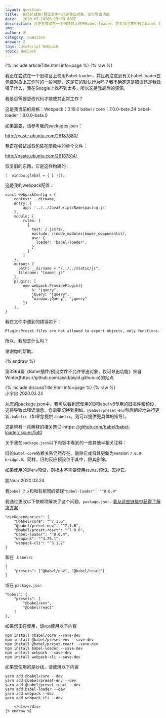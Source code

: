 ```yaml
---
layout: question
title:  Babel插件/预设文件不允许导出对象，仅可导出功能
date:   2020-03-24T06:23:03.000Z
description: 我正在尝试在一个旧项目上使用Babel-loader，并且我注意到有关babel loader在包装对象上工作时的一些问题，这是它的默认行为吗？我不确定这...
img: 
author: 乐
category: question
answer: 2
tags: JavaScript Webpack
topic: Webpack
---
```

<div class="article-root">
  <div class="article">
    {% include articleTitle.html info=page %}
    {% raw %}
    <div class="article-content"><p><font style="vertical-align: inherit;"><font style="vertical-align: inherit;">我正在尝试在一个旧项目上使用Babel-loader，并且我注意到有关babel loader在包装对象上工作时的一些问题，这是它的默认行为吗？</font><font style="vertical-align: inherit;">我不确定这是错误还是我做错了什么，我在Google上找不到太多，所以这是我最后的资源。</font></font></p>

<p><font style="vertical-align: inherit;"><font style="vertical-align: inherit;">我是否需要更改代码才能使其正常工作？</font></font></p>

<p><font style="vertical-align: inherit;"><font style="vertical-align: inherit;">这是我当前的规格：Webpack：3.19.0 babel / core：7.0.0-beta.34 babel-loader：8.0.0-beta.0</font></font></p>

<p><font style="vertical-align: inherit;"><font style="vertical-align: inherit;">如果需要，请参考我的packages.json：</font></font></p>

<p><a href="http://paste.ubuntu.com/26187880/" rel="noreferrer"><font style="vertical-align: inherit;"><font style="vertical-align: inherit;">http://paste.ubuntu.com/26187880/</font></font></a></p>

<p><font style="vertical-align: inherit;"><font style="vertical-align: inherit;">我正在尝试加载包装在函数中的单个文件：</font></font></p>

<p><a href="http://paste.ubuntu.com/26187814/" rel="noreferrer"><font style="vertical-align: inherit;"><font style="vertical-align: inherit;">http://paste.ubuntu.com/26187814/</font></font></a></p>

<p><font style="vertical-align: inherit;"><font style="vertical-align: inherit;">恢复旧的东西，它是这样构建的：</font></font></p>

<pre><code>(  window.global = { } )();
</code></pre>

<p><font style="vertical-align: inherit;"><font style="vertical-align: inherit;">这是我的webpack配置：</font></font></p>

<pre><code>const webpackConfig = {<font></font>
    context: __dirname,<font></font>
    entry: {<font></font>
        app: '../../JavaScript/Namespacing.js'<font></font>
    },<font></font>
    module: {<font></font>
        rules: [<font></font>
          {<font></font>
            test: /.jsx?$/,<font></font>
            exclude: /(node_modules|bower_components)/,<font></font>
            use: {<font></font>
              loader: 'babel-loader',<font></font>
            }<font></font>
          }<font></font>
        ]<font></font>
    },<font></font>
    output: {<font></font>
      path: __dirname + "/../../static/js",<font></font>
      filename: "[name].js"<font></font>
    },<font></font>
    plugins: [<font></font>
        new webpack.ProvidePlugin({<font></font>
            $: "jquery",<font></font>
            jQuery: "jquery",<font></font>
            "window.jQuery": "jquery"<font></font>
        })<font></font>
    ],<font></font>
}<font></font>
</code></pre>

<p><font style="vertical-align: inherit;"><font style="vertical-align: inherit;">我在文件中遇到的错误如下：</font></font></p>

<p><code>Plugin/Preset files are not allowed to export objects, only functions.</code></p>

<p><font style="vertical-align: inherit;"><font style="vertical-align: inherit;">所以，我想念什么吗？ </font></font></p>

<p><font style="vertical-align: inherit;"><font style="vertical-align: inherit;">谢谢你的帮助。</font></font></p></div>
    {% endraw %}
  </div>
  <p class="winter_mark">第3364篇《Babel插件/预设文件不允许导出对象，仅可导出功能》来自Winter(https://github.com/aiyld/aiyld.github.io)的站点</p>
  <div class="discuss-wrapper">
    {% include discussTitle.html info=page %}
    {% raw %}
    <div class="discuss-item">
        <div class="discuss-parent">
          <div class="discuss-meta">
            <span class="discuss-user">小宇宙</span>
            <span class="discuss-time">2020.03.24</span>
          </div>
          <div class="discuss-comment"><p><font style="vertical-align: inherit;"><font style="vertical-align: inherit;">从您的package.json中，我可以看到您使用的是Babel v6专用的旧插件和预设，这将导致此错误消息。</font><font style="vertical-align: inherit;">您需要切换到例如，</font></font><code>@babel/preset-env</code><font style="vertical-align: inherit;"><font style="vertical-align: inherit;">然后相应地进行更新</font></font><code>.babelrc</code><font style="vertical-align: inherit;"><font style="vertical-align: inherit;">（如果您提供</font></font><code>.babelrc</code><font style="vertical-align: inherit;"><font style="vertical-align: inherit;">，</font><font style="vertical-align: inherit;">则可以提供</font><font style="vertical-align: inherit;">更具体的指导）。</font></font></p>

<p><font style="vertical-align: inherit;"><font style="vertical-align: inherit;">这是带有一些解释的相关票证-https: </font></font><a href="https://github.com/babel/babel-loader/issues/540" rel="noreferrer"><font style="vertical-align: inherit;"><font style="vertical-align: inherit;">//github.com/babel/babel-loader/issues/540</font></font></a></p>

<p><font style="vertical-align: inherit;"><font style="vertical-align: inherit;">关于我在</font></font><code>package.json</code><font style="vertical-align: inherit;"><font style="vertical-align: inherit;">以下</font><font style="vertical-align: inherit;">内容中看到的一些其他半相关注释</font><font style="vertical-align: inherit;">：</font></font></p>

<p><font style="vertical-align: inherit;"><font style="vertical-align: inherit;">旧的</font></font><code>babel-core</code><font style="vertical-align: inherit;"><font style="vertical-align: inherit;">依赖关系仍然存在。</font><font style="vertical-align: inherit;">删除它或将其更新为version </font></font><code>7.0.0-bridge.0</code><font style="vertical-align: inherit;"><font style="vertical-align: inherit;">。</font><font style="vertical-align: inherit;">同样，旧的反应预设位于其中，将其删除。</font></font></p>

<p><font style="vertical-align: inherit;"><font style="vertical-align: inherit;">如果使用的是</font></font><code>env</code><font style="vertical-align: inherit;"><font style="vertical-align: inherit;">预设，则根本不需要使用</font></font><code>es2015</code><font style="vertical-align: inherit;"><font style="vertical-align: inherit;">预设。</font><font style="vertical-align: inherit;">去掉它。</font></font></p></div>
        </div></div><div class="discuss-item">
        <div class="discuss-parent">
          <div class="discuss-meta">
            <span class="discuss-user">凯Near</span>
            <span class="discuss-time">2020.03.24</span>
          </div>
          <div class="discuss-comment"><p><font style="vertical-align: inherit;"><font style="vertical-align: inherit;">我</font></font><code>babel 7.x</code><font style="vertical-align: inherit;"><font style="vertical-align: inherit;">和和</font><font style="vertical-align: inherit;">有相同的错误</font></font><code>"babel-loader": "^8.0.4"</code></p>

<p><font style="vertical-align: inherit;"><font style="vertical-align: inherit;">我通过更改以下依赖项解决了这个问题，</font></font><code>package.json.</code>
<a href="https://github.com/babel/babel/issues/6808#issuecomment-343792786" rel="noreferrer"><font style="vertical-align: inherit;"><font style="vertical-align: inherit;">我从这些链接中获得了解决方案</font></font></a></p>

<pre><code>"devDependencies": {<font></font>
    "@babel/core": "^7.1.6",<font></font>
    "@babel/preset-env": "^7.1.6",<font></font>
    "@babel/preset-react": "^7.0.0",<font></font>
    "babel-loader": "^8.0.4",<font></font>
    "webpack": "^4.25.1",<font></font>
    "webpack-cli": "^3.1.2"<font></font>
}<font></font>
</code></pre>

<p><font style="vertical-align: inherit;"><font style="vertical-align: inherit;">和在 </font></font><code>.babelrc</code></p>

<pre><code>{<font></font>
    "presets": ["@babel/env", "@babel/react"]<font></font>
}<font></font>
</code></pre>

<p><font style="vertical-align: inherit;"><font style="vertical-align: inherit;">或在 </font></font><code>package.json</code></p>

<pre><code>"babel": {<font></font>
    "presets": [<font></font>
        "@babel/env",<font></font>
        "@babel/react"<font></font>
    ]<font></font>
},<font></font>
</code></pre>

<p><font style="vertical-align: inherit;"><font style="vertical-align: inherit;">如果您正在使用，请</font></font><code>npm</code><font style="vertical-align: inherit;"><font style="vertical-align: inherit;">使用以下内容</font></font></p>

<pre><code>npm install @babel/core --save-dev<font></font>
npm install @babel/preset-env --save-dev<font></font>
npm install @babel/preset-react --save-dev<font></font>
npm install babel-loader --save-dev<font></font>
npm install webpack --save-dev<font></font>
npm install webpack-cli --save-dev<font></font>
</code></pre>

<p><font style="vertical-align: inherit;"><font style="vertical-align: inherit;">如果您使用的是纱线，请使用以下内容</font></font></p>

<pre><code>yarn add @babel/core --dev<font></font>
yarn add @babel/preset-env --dev<font></font>
yarn add @babel/preset-react --dev<font></font>
yarn add babel-loader --dev<font></font>
yarn add webpack --dev<font></font>
yarn add webpack-cli --dev<font></font>
</code></pre></div>
        </div></div>
    {% endraw %}
  </div>
<div>
